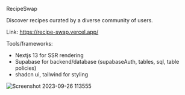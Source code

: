 RecipeSwap

Discover recipes curated by a diverse community of users.

Link: https://recipe-swap.vercel.app/

Tools/frameworks:
- Nextjs 13 for SSR rendering
- Supabase for backend/database (supabaseAuth, tables, sql, table policies)
- shadcn ui, tailwind for styling

![Screenshot 2023-09-26 113555](https://github.com/sahag98/RecipeSwap/assets/89553922/5599ed89-91bf-472f-8def-42ee44b6dd02)
